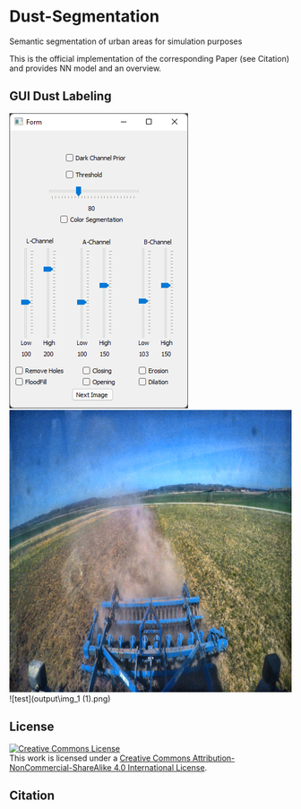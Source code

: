 # Dust-Segmentation
Semantic segmentation of urban areas for simulation purposes

This is the official implementation of the corresponding Paper (see Citation) and provides NN model and an overview.

##  GUI Dust Labeling

![test](figures\gui.png)
![test](figures\input_image.png)
![test](output\img_1 (1).png)

## License
<a rel="license" href="http://creativecommons.org/licenses/by-nc-sa/4.0/"><img alt="Creative Commons License" style="border-width:0" src="https://i.creativecommons.org/l/by-nc-sa/4.0/88x31.png" /></a><br />This work is licensed under a <a rel="license" href="http://creativecommons.org/licenses/by-nc-sa/4.0/">Creative Commons Attribution-NonCommercial-ShareAlike 4.0 International License</a>.

## Citation
